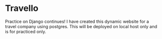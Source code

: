 # Travello
Practice on Django continues! I have created this dynamic website for a travel company using postgres. This will be deployed on local host only and is for practiced only.
